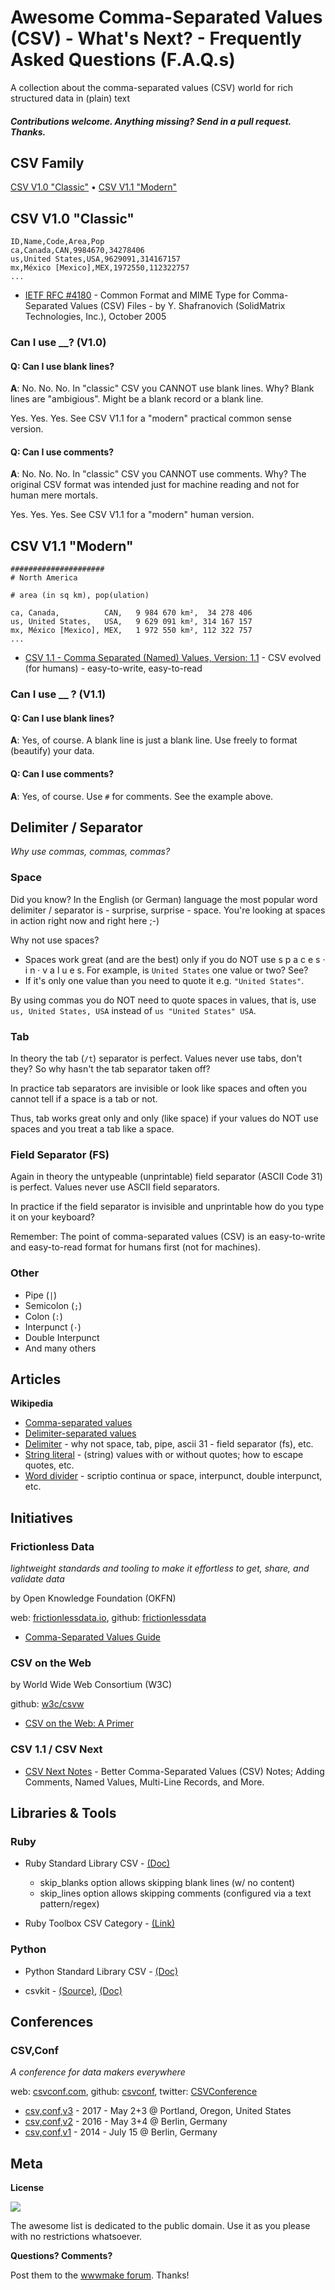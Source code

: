 

# Awesome Comma-Separated Values (CSV) - What's Next? - Frequently Asked Questions (F.A.Q.s)


A collection about the comma-separated values (CSV) world for rich structured data in (plain) text


#### _Contributions welcome. Anything missing? Send in a pull request. Thanks._


## CSV Family

[CSV V1.0 "Classic"](#csv-v10-classic) •
[CSV V1.1 "Modern"](#csv-v11-modern)


## CSV V1.0 "Classic" 

```
ID,Name,Code,Area,Pop
ca,Canada,CAN,9984670,34278406
us,United States,USA,9629091,314167157
mx,México [Mexico],MEX,1972550,112322757
...
```

- [IETF RFC #4180](http://tools.ietf.org/rfc/rfc4180.txt) - Common Format and MIME Type for Comma-Separated Values (CSV) Files - by Y. Shafranovich (SolidMatrix Technologies, Inc.), October 2005


### Can I use \_\_? (V1.0)


#### Q: Can I use blank lines?

**A**: No. No. No. In "classic" CSV you CANNOT use blank lines. Why? Blank lines are "ambigious". Might be a blank record or a blank line.  

Yes. Yes. Yes. See CSV V1.1 for a "modern" practical common sense version.


#### Q: Can I use comments?

**A**: No. No. No. In "classic" CSV you CANNOT use comments. Why? The original CSV format was intended just for machine reading and not for human mere mortals.

Yes. Yes. Yes. See CSV V1.1 for a "modern" human version.




## CSV V1.1 "Modern"

```
#####################
# North America

# area (in sq km), pop(ulation)

ca, Canada,          CAN,   9 984 670 km²,  34 278 406
us, United States,   USA,   9 629 091 km², 314 167 157
mx, México [Mexico], MEX,   1 972 550 km², 112 322 757
...
```

- [CSV 1.1 - Comma Separated (Named) Values, Version: 1.1](https://csvalues.github.io) - CSV evolved (for humans) - easy-to-write, easy-to-read


### Can I use \_\_ ? (V1.1)


#### Q: Can I use blank lines?

**A**: Yes, of course. A blank line is just a blank line. Use freely to format (beautify) your data.


#### Q: Can I use comments?

**A**: Yes, of course. Use `#` for comments. See the example above.



## Delimiter / Separator

_Why use commas, commas, commas?_


### Space

Did you know? In the English (or German) language the most popular word delimiter / separator is - surprise, surprise - space.
You're looking at spaces in action right now and right here ;-)

Why not use spaces?

- Spaces work great (and are the best) only if you do NOT use s p a c e s · i n · v a l u e s. 
For example, is `United States` one value or two? See?
- If it's only one value than you need to quote it e.g. `"United States"`. 

By using commas you do NOT need to quote spaces in values, that is, use 
`us, United States, USA` instead of `us "United States" USA`.


### Tab 

In theory the tab (`/t`) separator is perfect. Values never use tabs, don't they?  So why hasn't the tab separator taken off?

In practice tab separators are invisible or look like spaces and often you cannot tell if a space is a tab or not. 

Thus, tab works great only and only (like space) if your values do NOT use spaces and you treat a tab like a space.



### Field Separator (FS)

Again in theory the untypeable (unprintable) field separator (ASCII Code 31) is perfect. Values never use ASCII field separators.

In practice if the field separator is invisible and unprintable how do you type it on your keyboard? 

Remember: The point of comma-separated values (CSV) is an easy-to-write and easy-to-read format for humans first (not for machines).



### Other

- Pipe (`|`)
- Semicolon (`;`)
- Colon  (`:`)
- Interpunct  (`·`)
- Double Interpunct 
- And many others



## Articles

**Wikipedia**

- [Comma-separated values](http://en.wikipedia.org/wiki/Comma-separated_values)
- [Delimiter-separated values](https://en.wikipedia.org/wiki/Delimiter-separated_values)
- [Delimiter](https://en.wikipedia.org/wiki/Delimiter) - why not space, tab, pipe, ascii 31 - field separator (fs), etc.
- [String literal](https://en.wikipedia.org/wiki/String_literal) - (string) values with or without quotes; how to escape quotes, etc.
- [Word divider](https://en.wikipedia.org/wiki/Word_divider) - scriptio continua or space, interpunct, double interpunct, etc.



## Initiatives

### Frictionless Data 

_lightweight standards and tooling to make it effortless to get, share, and validate data_ 

by Open Knowledge Foundation (OKFN)

web: [frictionlessdata.io](http://frictionlessdata.io), github: [frictionlessdata](https://github.com/frictionlessdata) 

- [Comma-Separated Values Guide](http://frictionlessdata.io/guides/csv)



### CSV on the Web

by World Wide Web Consortium (W3C)

github: [w3c/csvw](https://github.com/w3c/csvw)


- [CSV on the Web: A Primer](https://www.w3.org/TR/2016/NOTE-tabular-data-primer-20160225/)



### CSV 1.1 / CSV Next

- [CSV Next Notes](https://github.com/csvalues/csv-next) - Better Comma-Separated Values (CSV) Notes; Adding Comments, Named Values, Multi-Line Records, and More. 



## Libraries & Tools


### Ruby

- Ruby Standard Library CSV  - [(Doc)](http://ruby-doc.org/stdlib/libdoc/csv/rdoc/CSV.html)
  - skip_blanks option allows skipping blank lines (w/ no content)
  - skip_lines option allows skipping comments (configured via a text pattern/regex)

- Ruby Toolbox CSV Category - [(Link)](https://www.ruby-toolbox.com/categories/CSV_Parsers)


### Python

- Python Standard Library CSV  - [(Doc)](http://docs.python.org/3/library/csv.html)

- csvkit - [(Source)](https://github.com/onyxfish/csvkit), [(Doc)](http://csvkit.readthedocs.org)




## Conferences


### CSV,Conf

_A conference for data makers everywhere_

web: [csvconf.com](https://csvconf.com), 
github: [csvconf](https://github.com/csvconf),
twitter: [CSVConference](https://twitter.com/CSVConference)

- [csv,conf,v3](https://csvconf.com) - 2017 - May 2+3 @ Portland, Oregon, United States
- [csv,conf,v2](https://csvconf.com/2016/) - 2016 - May 3+4 @ Berlin, Germany
- [csv,conf,v1](https://csvconf.com/2014/) - 2014 - July 15 @ Berlin, Germany



## Meta

**License**

![](https://publicdomainworks.github.io/buttons/zero88x31.png)

The awesome list is dedicated to the public domain. Use it as you please with no restrictions whatsoever.

**Questions? Comments?**

Post them to the [wwwmake forum](http://groups.google.com/group/wwwmake). Thanks!
